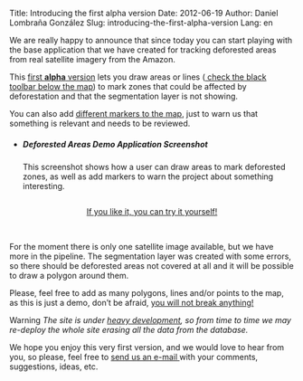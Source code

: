 Title: Introducing the first alpha version
Date: 2012-06-19
Author: Daniel Lombraña González
Slug: introducing-the-first-alpha-version
Lang: en

We are really happy to announce that since today you can start playing with the base application that we have created for tracking deforested areas from real satellite imagery from the Amazon.

This [first **alpha** version](http://forestwatchers.net/pybossa/app/deforestedareas/presenter) lets you draw areas or lines (<a title="We are using the Twitter Bootstrap CSS framework for the toolbar" href="#" rel="tooltip"> check the black toolbar below the map</a>) to mark zones that could be affected by deforestation and that the segmentation layer is not showing.

You can also add <a title="OpenLayers.JS gives us all this flexibility!" href="#" rel="tooltip">different markers to the map</a>, just to warn us that something is relevant and needs to be reviewed.

<ul class="thumbnails">
<li class="span8">
<div class="thumbnail well">
<div class="caption">
<h5>Deforested Areas Demo Application Screenshot</h5>
<p>This screenshot shows how a user can draw areas to mark deforested zones, as well as add markers to warn the project about something interesting.</p>
</div>
<p><img class="visible-desktop" src="/static/images/demo400.png" alt="" /></p>
</div>
</li>
</ul>
<p style="text-align: center;"><a class="btn btn-large btn-primary" href="/pybossa/app/deforestedareas/presenter"><em class="icon icon-white icon-heart"></em> If you like it, you can try it yourself!</a></p>
<p>&nbsp;</p>
<p>For the moment there is only one satellite image available, but we have more in the pipeline. The segmentation layer was created with some errors, so there should be deforested areas not covered at all and it will be possible to draw a polygon around them.</p>
<p>Please, feel free to add as many polygons, lines and/or points to the map, as this is just a demo, don&#8217;t be afraid, <a title="If you break something let us know! We would love to fix it!" href="#" rel="tooltip">you will not break anything!</a></p>
<p><span class="label label-warning"><em class="icon icon-white icon-bullhorn"></em> Warning</span> <em>The site is under <a title="We are improving PyBossa, the tasks, the application, ..." href="#" rel="tooltip">heavy development</a>, so from time to time we may re-deploy the whole site erasing all the data from the database.</em></p>
<p>We hope you enjoy this very first version, and we would love to hear from you, so please, feel free to <a href="/contact.html">send us an e-mail <em class="icon icon-envelope"></em></a> with your comments, suggestions, ideas, etc.</p>
<p><script>
  $("[rel=tooltip]").tooltip();
</script></p>
